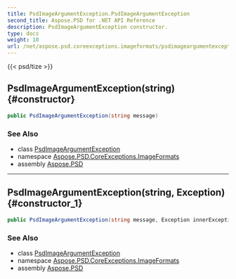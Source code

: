 ```yaml
---
title: PsdImageArgumentException.PsdImageArgumentException
second_title: Aspose.PSD for .NET API Reference
description: PsdImageArgumentException constructor. 
type: docs
weight: 10
url: /net/aspose.psd.coreexceptions.imageformats/psdimageargumentexception/psdimageargumentexception/
---
```

{{< psd/tize >}}
## PsdImageArgumentException(string) {#constructor}

```csharp
public PsdImageArgumentException(string message)
```

### See Also

* class [PsdImageArgumentException](../)
* namespace [Aspose.PSD.CoreExceptions.ImageFormats](../../psdimageargumentexception/)
* assembly [Aspose.PSD](../../../)

---

## PsdImageArgumentException(string, Exception) {#constructor_1}

```csharp
public PsdImageArgumentException(string message, Exception innerException)
```

### See Also

* class [PsdImageArgumentException](../)
* namespace [Aspose.PSD.CoreExceptions.ImageFormats](../../psdimageargumentexception/)
* assembly [Aspose.PSD](../../../)


